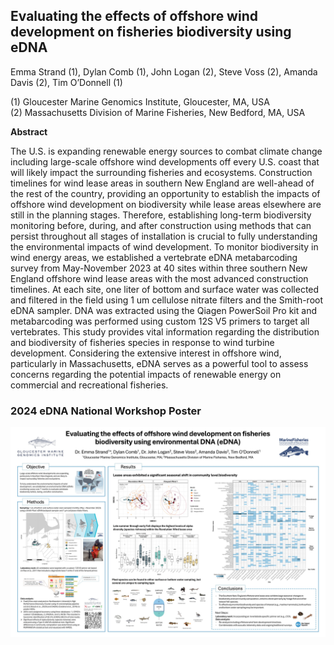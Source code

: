 ## Evaluating the effects of offshore wind development on fisheries biodiversity using eDNA

Emma Strand (1), Dylan Comb (1), John Logan (2), Steve Voss (2), Amanda Davis (2), Tim O’Donnell (1)  

(1) Gloucester Marine Genomics Institute, Gloucester, MA, USA  
(2) Massachusetts Division of Marine Fisheries, New Bedford, MA, USA  

**Abstract** 

The U.S. is expanding renewable energy sources to combat climate change including large-scale offshore wind developments off every U.S. coast that will likely impact the surrounding fisheries and ecosystems. Construction timelines for wind lease areas in southern New England are well-ahead of the rest of the country, providing an opportunity to establish the impacts of offshore wind development on biodiversity while lease areas elsewhere are still in the planning stages. Therefore, establishing long-term biodiversity monitoring before, during, and after construction using methods that can persist throughout all stages of installation is crucial to fully understanding the environmental impacts of wind development. To monitor biodiversity in wind energy areas, we established a vertebrate eDNA metabarcoding survey from May-November 2023 at 40 sites within three southern New England offshore wind lease areas with the most advanced construction timelines. At each site, one liter of bottom and surface water was collected and filtered in the field using 1 um cellulose nitrate filters and the Smith-root eDNA sampler. DNA was extracted using the Qiagen PowerSoil Pro kit and metabarcoding was performed using custom 12S V5 primers to target all vertebrates. This study provides vital information regarding the distribution and biodiversity of fisheries species in response to wind turbine development. Considering the extensive interest in offshore wind, particularly in Massachusetts, eDNA serves as a powerful tool to assess concerns regarding the potential impacts of renewable energy on commercial and recreational fisheries. 

### 2024 eDNA National Workshop Poster

![](https://github.com/emmastrand/GMGI_Notebook/blob/main/images/2024%20National%20eDNA%20workshop.jpg?raw=true)
